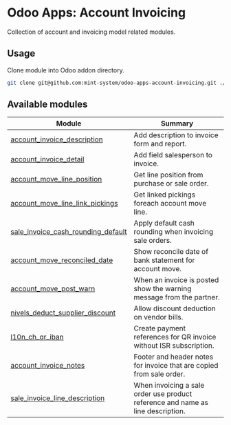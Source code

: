 # Odoo Apps: Account Invoicing

Collection of account and invoicing model related modules.

## Usage

Clone module into Odoo addon directory.

```bash
git clone git@github.com:mint-system/odoo-apps-account-invoicing.git ./addons/account_invoicing
```

## Available modules

| Module                                                                    | Summary                                                                         |
| ------------------------------------------------------------------------- | ------------------------------------------------------------------------------- |
| [account_invoice_description](account_invoice_description/)               | Add description to invoice form and report.                                     |
| [account_invoice_detail](account_invoice_detail/)                         | Add field salesperson to invoice.                                               |
| [account_move_line_position](account_move_line_position/)                 | Get line position from purchase or sale order.                                  |
| [account_move_line_link_pickings](account_move_line_link_pickings/)       | Get linked pickings foreach account move line.                                  |
| [sale_invoice_cash_rounding_default](sale_invoice_cash_rounding_default/) | Apply default cash rounding when invoicing sale orders.                         |
| [account_move_reconciled_date](account_move_reconciled_date/)             | Show reconcile date of bank statement for account move.                         |
| [account_move_post_warn](account_move_post_warn/)                         | When an invoice is posted show the warning message from the partner.            |
| [nivels_deduct_supplier_discount](nivels_deduct_supplier_discount/)       | Allow discount deduction on vendor bills.                                       |
| [l10n_ch_qr_iban](l10n_ch_qr_iban/)                                       | Create payment references for QR invoice without ISR subscription.              |
| [account_invoice_notes](account_invoice_notes/)                           | Footer and header notes for invoice that are copied from sale order.            |
| [sale_invoice_line_description](sale_invoice_line_description/)           | When invoicing a sale order use product reference and name as line description. |
